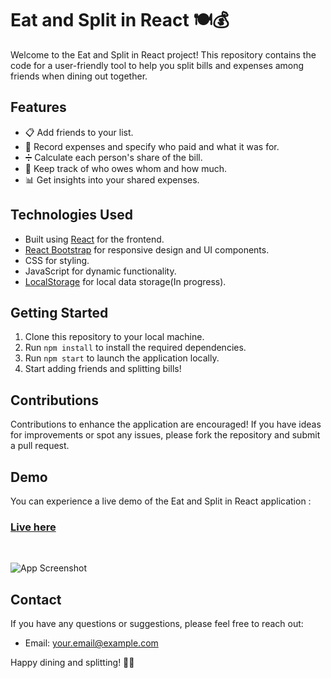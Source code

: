 # Eat and Split in React 🍽️💰

Welcome to the Eat and Split in React project! This repository contains the code for a user-friendly tool to help you split bills and expenses among friends when dining out together.

## Features

- 📋 Add friends to your list.
- 💸 Record expenses and specify who paid and what it was for.
- ➗ Calculate each person's share of the bill.
- 💼 Keep track of who owes whom and how much.
- 📊 Get insights into your shared expenses.

## Technologies Used

- Built using [React](https://reactjs.org/) for the frontend.
- [React Bootstrap](https://react-bootstrap.github.io/) for responsive design and UI components.
- CSS for styling.
- JavaScript for dynamic functionality.
- [LocalStorage](https://developer.mozilla.org/en-US/docs/Web/API/Window/localStorage) for local data storage(In progress).

## Getting Started

1. Clone this repository to your local machine.
2. Run `npm install` to install the required dependencies.
3. Run `npm start` to launch the application locally.
4. Start adding friends and splitting bills!

## Contributions

Contributions to enhance the application are encouraged! If you have ideas for improvements or spot any issues, please fork the repository and submit a pull request.

## Demo

You can experience a live demo of the Eat and Split in React application : <br> <h3> [Live here](https://shadlia.github.io/Eat-N-Split-React)</h3></br>

![App Screenshot](https://github.com/shadlia/Eat-N-Split-React/assets/74935083/c9a4a4b8-f672-4160-9736-3b8985f42aa4)

## Contact

If you have any questions or suggestions, please feel free to reach out:

- Email: [your.email@example.com](mailto:your.email@example.com)

Happy dining and splitting! 🍕🤝
